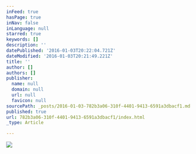 ```yaml
---
inFeed: true
hasPage: true
inNav: false
inLanguage: null
starred: true
keywords: []
description: ''
datePublished: '2016-01-03T20:22:04.721Z'
dateModified: '2016-01-03T20:21:49.221Z'
title: ''
author: []
authors: []
publisher:
  name: null
  domain: null
  url: null
  favicon: null
sourcePath: _posts/2016-01-03-782b3a06-310f-4401-9413-6591a3dbacf1.md
published: true
url: 782b3a06-310f-4401-9413-6591a3dbacf1/index.html
_type: Article

---
```

![](https://the-grid-user-content.s3-us-west-2.amazonaws.com/e841e25d-e4b1-487c-b16d-673efae4dd11.png)